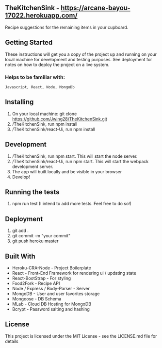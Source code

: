 ## TheKitchenSink - https://arcane-bayou-17022.herokuapp.com/
Recipe suggestions for the remaining items in your cupboard.

## Getting Started
These instructions will get you a copy of the project up and running on your local machine for development and testing purposes. See deployment for notes on how to deploy the project on a live system.

### Helps to be familiar with:
```
Javascript, React, Node, MongoDb
```
## Installing
1. On your local machine: git clone https://github.com/Jwing28/TheKitchenSink.git
2. /TheKitchenSink, run npm install 
3. /TheKitchenSink/react-Ui, run npm install

## Development
1. /TheKitchenSink, run npm start. This will start the node server.
2. /TheKitchenSink/react-Ui, run npm start. This will start the webpack development server.
3. The app will built locally and be visible in your browser
4. Develop!

## Running the tests
1. npm run test (I intend to add more tests. Feel free to do so!)

## Deployment
 1. git add .
 2. git commit -m "your commit"
 3. git push heroku master

## Built With
* Heroku-CRA-Node - Project Boilerplate
* React - Front-End Framework for rendering ui / updating state
* React-BootStrap - For styling
* Food2Fork - Recipe API
* Node / Express / Body-Parser - Server
* MongoDB - User and user favorites storage
* Mongoose - DB Schema
* MLab - Cloud DB Hosting for MongoDB
* Bcrypt - Password salting and hashing

## License
This project is licensed under the MIT License - see the LICENSE.md file for details

